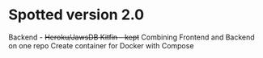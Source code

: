 # Spotted version 2.0

Backend -
~~Heroku/JawsDB Kitfin - kept~~
Combining Frontend and Backend on one repo
Create container for Docker with Compose